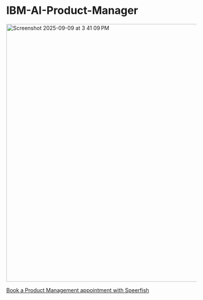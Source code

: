 # IBM-AI-Product-Manager

<img width="880" height="683" alt="Screenshot 2025-09-09 at 3 41 09 PM" src="https://github.com/user-attachments/assets/b5463227-231d-46f2-a523-9bb3af6065b4" />

[Book a Product Management appointment with Speerfish](https://speerfish-denver.square.site/s/appointments)

